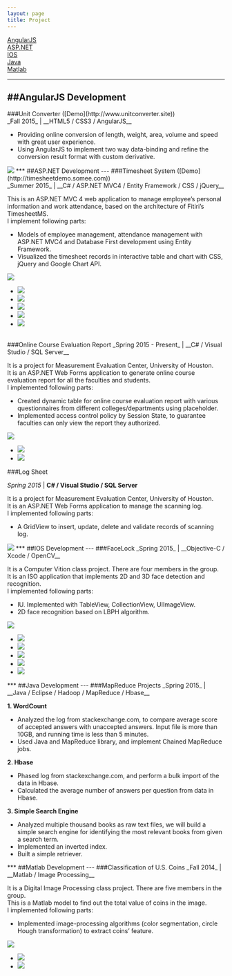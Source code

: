 ```yaml
---
layout: page
title: Project
---
```


[AngularJS](#AngularJS)<br>
[ASP.NET](#ASPNET)<br>
[IOS](#IOS)<br>
[Java](#Java)<br>
[Matlab](#Matlab)
<span id="AngularJS">
***
##AngularJS Development
---
</span>
###Unit Converter ([Demo](http://www.unitconverter.site))<br>
_Fall 2015_ | __HTML5 / CSS3 / AngularJS__

- Providing online conversion of length, weight, area, volume and speed with great user experience.
- Using AngularJS to implement two way data-binding and refine the conversion result format with custom derivative.

<img src="image/UnitConverter.jpg" id="mainImg0" class="mainImgStyle">

<span id="ASPNET">
***
##ASP.NET Development
---
</span>

<span id="Timesheet">
###Timesheet System ([Demo](http://timesheetdemo.somee.com))<br>
_Summer 2015_ | __C# / ASP.NET MVC4 / Entity Framework / CSS / jQuery__

This is an ASP.NET MVC 4 web application to manage employee’s personal information and work attendance, based on the architecture of Fitiri’s TimesheetMS.<br>
I implement following parts:

- Models of employee management, attendance management with ASP.NET MVC4 and Database First development using Entity Framework.
- Visualized the timesheet records in interactive table and chart with CSS, jQuery and Google Chart API.

<img src="image/Timesheet1.jpg" id="mainImg1" class="mainImgStyle">
<div id="div1" onclick="changeImg(event,'mainImg1')" class="imgStyle">
	<ul class="imgStyle"> 
	   	<li class="imgStyle"><img src="image/Timesheet1.jpg"/></li>
	    <li class="imgStyle"><img src="image/Timesheet2.jpg"/></li>
	   	<li class="imgStyle"><img src="image/Timesheet3.jpg"/></li>
	    <li class="imgStyle"><img src="image/Timesheet4.jpg"/></li>
	    <li class="imgStyle"><img src="image/Timesheet5.jpg"/></li>
	</ul>
</div>
</span>
<br>

<span id="EvalRpt">
###Online Course Evaluation Report
_Spring 2015 - Present_ | __C# / Visual Studio / SQL Server__

It is a project for Measurement Evaluation Center, University of Houston.<br>
It is an ASP.NET Web Forms application to generate online course evaluation report for all the faculties and students.<br>
I implemented following parts:

- Created dynamic table for online course evaluation report with various questionnaires from different colleges/departments using placeholder.
- Implemented access control policy by Session State, to guarantee faculties can only view the report they authorized.

<img src="image/eReport1.jpg" id="mainImg2" class="mainImgStyle">
<div id="div2" onclick="changeImg(event, 'mainImg2' )" class="imgStyle">
	<ul class="imgStyle"> 
	   	<li class="imgStyle"><img src="image/eReport1.jpg"/></li>
	    <li class="imgStyle"><img src="image/eReport2.jpg"  /></li>
	</ul>
</div>
</span>

<span id="LogSheet">
###Log Sheet

_Spring 2015_ | __C# / Visual Studio / SQL Server__

It is a project for Measurement Evaluation Center, University of Houston.<br>
It is an ASP.NET Web Forms application to manage the scanning log.<br>
I implemented following parts:

- A GridView to insert, update, delete and validate records of scanning log. 

<img src="image/logsheet.jpg" id="mainImg3" class="mainImgStyle">

</span>

<span id="IOS">
***
##IOS Development
---
</span>
###FaceLock
_Spring 2015_ | __Objective-C / Xcode / OpenCV__

It is a Computer Vition class project. There are four members in the group.<br>
It is an ISO application that implements 2D and 3D face detection and recognition. <br>
I implemented following parts:

- IU. Implemented with TableView, CollectionView, UIImageView.
- 2D face recognition based on LBPH algorithm.

<img src="image/FaceLock1.jpg" id="mainImg4" class="mainImgStyle">
<div id="div1" onclick="changeImg(event,'mainImg4')" class="imgStyle">
	<ul class="imgStyle"> 
	   	<li class="imgStyle"><img src="image/FaceLock1.jpg"/></li>
	    <li class="imgStyle"><img src="image/FaceLock2.jpg"/></li>
	   	<li class="imgStyle"><img src="image/FaceLock3.jpg"/></li>
	    <li class="imgStyle"><img src="image/FaceLock4.jpg"/></li>
	    <li class="imgStyle"><img src="image/FaceLock5.jpg"/></li>
	</ul>
</div>

<span id="Java">
***
##Java Development
---
</span>
###MapReduce Projects
_Spring 2015_ | __Java / Eclipse / Hadoop / MapReduce / Hbase__<br>

__1. WordCount__

- Analyzed the log from stackexchange.com, to compare average score of accepted answers with unaccepted answers. Input file is more than 10GB, and running time is less than 5 minutes.
- Used Java and MapReduce library, and implement Chained MapReduce jobs.

__2. Hbase__

- Phased log from stackexchange.com, and perform a bulk import of the data in Hbase.
- Calculated the average number of answers per question from data in Hbase.

__3. Simple Search Engine__

- Analyzed multiple thousand books as raw text files, we will build a simple search engine for identifying the most relevant books from given a search term. 
- Implemented an inverted index.
- Built a simple retriever.

<span id="Matlab">
***
##Matlab Development
---
</span>
###Classification of U.S. Coins
_Fall 2014_ | __Matlab / Image Processing__<br>

It is a Digital Image Processing class project. There are five members in the group.<br>
This is a Matlab model to find out the total value of coins in the image.
<br>
I implemented following parts:<br>

- Implemented image-processing algorithms (color segmentation, circle Hough transformation) to extract coins’ feature.

<img src="image/Coin1.jpg" id="mainImg5" class="mainImgStyle">
<div id="div1" onclick="changeImg(event,'mainImg5')" class="imgStyle">
	<ul class="imgStyle"> 
	   	<li class="imgStyle"><img src="image/Coin1.jpg"/></li>
	    <li class="imgStyle"><img src="image/Coin2.jpg"/></li>
	</ul>
</div>

<script type="text/javascript">
	function changeImg(event, mainimg)
	{
		event = event || window.event;
		var targetElement = event.target || event.srcElement;
		document.getElementById(mainimg).src = targetElement.getAttribute("src");
	}
</script>
